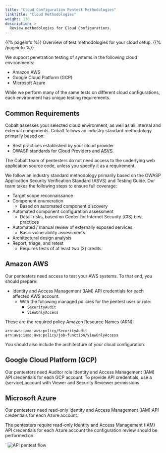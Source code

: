 ```yaml
---
title: "Cloud Configuration Pentest Methodologies"
linkTitle: "Cloud Methodologies"
weight: 130
description: >
  Review methodologies for Cloud Configurations.
---
```


{{% pageinfo %}}
Overview of test methodologies for your cloud setup.
{{% /pageinfo %}}

We support penetration testing of systems in the following cloud environments:

- Amazon AWS
- Google Cloud Platform (GCP)
- Microsoft Azure

While we perform many of the same tests on different cloud configurations, each environment
has unique testing requirements.

## Common Requirements

Cobalt assesses your selected cloud environment, as well as all internal and external components. Cobalt
follows an industry standard methodology primarily based on:

- Best practices established by your cloud provider
- OWASP standards for Cloud Providers and [ASVS](../glossary#application-security-verification-standard-asvs).

The Cobalt team of pentesters do not need access to the underlying web application source code,
unless you specify it as a requirement.

We follow an industry standard methodology primarily based on the OWASP Application Security
Verification Standard (ASVS) and Testing Guide. Our team takes the following steps to ensure
full coverage:

- Target scope reconnaissance
- Component enumeration
  - Based on automated component discovery
- Automated component configuration assessment
  - Detail risks, based on Center for Internet Security (CIS) best practices
- Automated / manual review of externally exposed services
  - Basic vulnerability assessments
- Architectural design analysis
- Report, triage, and retest
  - Requires tests of at least two (2) credits

## Amazon AWS

Our pentesters need access to test your AWS systems. To that end, you should prepare:

- Identity and Access Management (IAM) API credentials for each affected AWS account.
  - With the following managed policies for the pentest user or role:
    - `SecurityAudit`
    - `ViewOnlyAccess`

These are the required policy Amazon Resource Names (ARN):

```
arn:aws:iam::aws:policy/SecurityAudit
arn:aws:iam::aws:policy/job-function/ViewOnlyAccess
```

You should also include the architecture of your cloud configuration.

## Google Cloud Platform (GCP)

Our pentesters need Auditor role Identity and Access Management (IAM) API credentials for each GCP
account. To provide API credentials, use a (service) account with Viewer and Security Reviewer
permissions.

## Microsoft Azure

Our pentesters need read-only Identity and Access Management (IAM) API credentials for each Azure
account.


The pentesters require read-only Identity and Access Management (IAM) API credentials for each Azure account the configuration review should be performed on.

`
![API pentest flow](/APIPentest.png)
